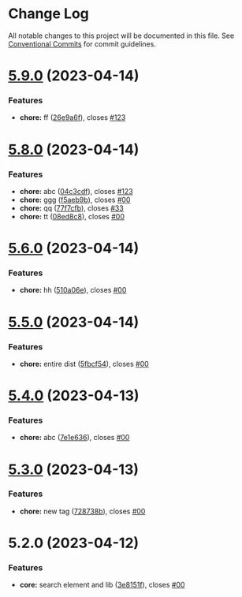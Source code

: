 # Change Log

All notable changes to this project will be documented in this file.
See [Conventional Commits](https://conventionalcommits.org) for commit guidelines.

# [5.9.0](https://github.com/sourcefuse/loopback4-microservice-catalog/compare/search-element-dont-use@5.8.0...search-element-dont-use@5.9.0) (2023-04-14)


### Features

* **chore:** ff ([26e9a6f](https://github.com/sourcefuse/loopback4-microservice-catalog/commit/26e9a6f652f44e3f5f2bf46d541b9170d9a8ebda)), closes [#123](https://github.com/sourcefuse/loopback4-microservice-catalog/issues/123)





# [5.8.0](https://github.com/sourcefuse/loopback4-microservice-catalog/compare/search-element-dont-use@5.6.0...search-element-dont-use@5.8.0) (2023-04-14)


### Features

* **chore:** abc ([04c3cdf](https://github.com/sourcefuse/loopback4-microservice-catalog/commit/04c3cdfc2ab470a7cbaa2b1d2a7abe357146ce1e)), closes [#123](https://github.com/sourcefuse/loopback4-microservice-catalog/issues/123)
* **chore:** ggg ([f5aeb9b](https://github.com/sourcefuse/loopback4-microservice-catalog/commit/f5aeb9b5d174f5750abe1861d22b22aeab9a9c15)), closes [#00](https://github.com/sourcefuse/loopback4-microservice-catalog/issues/00)
* **chore:** qq ([77f7cfb](https://github.com/sourcefuse/loopback4-microservice-catalog/commit/77f7cfb930877ba7807ac82d035d4f5ffe96107d)), closes [#33](https://github.com/sourcefuse/loopback4-microservice-catalog/issues/33)
* **chore:** tt ([08ed8c8](https://github.com/sourcefuse/loopback4-microservice-catalog/commit/08ed8c8a1e95e28fac1392ef9c05a749fb3c99d7)), closes [#00](https://github.com/sourcefuse/loopback4-microservice-catalog/issues/00)





# [5.6.0](https://github.com/sourcefuse/loopback4-microservice-catalog/compare/search-element-dont-use@5.5.0...search-element-dont-use@5.6.0) (2023-04-14)


### Features

* **chore:** hh ([510a06e](https://github.com/sourcefuse/loopback4-microservice-catalog/commit/510a06e82cc5007e6f6b02522b42e0fd8bf0bff4)), closes [#00](https://github.com/sourcefuse/loopback4-microservice-catalog/issues/00)





# [5.5.0](https://github.com/sourcefuse/loopback4-microservice-catalog/compare/search-element-dont-use@5.4.0...search-element-dont-use@5.5.0) (2023-04-14)


### Features

* **chore:** entire dist ([5fbcf54](https://github.com/sourcefuse/loopback4-microservice-catalog/commit/5fbcf54c90a24dd1809fc1412a2208148fc75222)), closes [#00](https://github.com/sourcefuse/loopback4-microservice-catalog/issues/00)





# [5.4.0](https://github.com/sourcefuse/loopback4-microservice-catalog/compare/search-element-dont-use@5.3.0...search-element-dont-use@5.4.0) (2023-04-13)


### Features

* **chore:** abc ([7e1e636](https://github.com/sourcefuse/loopback4-microservice-catalog/commit/7e1e6361b63cd8ddb983beeebfff787660f42dea)), closes [#00](https://github.com/sourcefuse/loopback4-microservice-catalog/issues/00)





# [5.3.0](https://github.com/sourcefuse/loopback4-microservice-catalog/compare/search-element-dont-use@5.2.0...search-element-dont-use@5.3.0) (2023-04-13)


### Features

* **chore:** new tag ([728738b](https://github.com/sourcefuse/loopback4-microservice-catalog/commit/728738b0218c92e8fe3278251c036b435e098486)), closes [#00](https://github.com/sourcefuse/loopback4-microservice-catalog/issues/00)





# 5.2.0 (2023-04-12)


### Features

* **core:** search element and lib ([3e8151f](https://github.com/sourcefuse/loopback4-microservice-catalog/commit/3e8151fe5f7d65035a74a048d018ac56601277ea)), closes [#00](https://github.com/sourcefuse/loopback4-microservice-catalog/issues/00)
